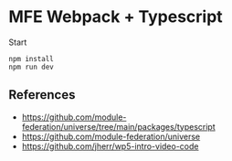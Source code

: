 # MFE Webpack + Typescript

Start

```
npm install
npm run dev
```

## References

* https://github.com/module-federation/universe/tree/main/packages/typescript
* https://github.com/module-federation/universe
* https://github.com/jherr/wp5-intro-video-code